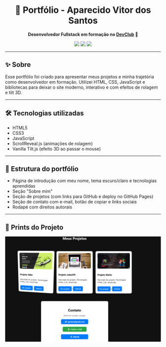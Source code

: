 <h1 align="center">💼 Portfólio - Aparecido Vitor dos Santos</h1>

<p align="center">
  <strong>Desenvolvedor Fullstack em formação no <a href="https://devclub.com.br" target="_blank">DevClub</a> 🚀</strong>
</p>

<p align="center">
  <img src="https://img.shields.io/badge/Status-Concluído-brightgreen" />
  <img src="https://img.shields.io/badge/Projeto-Portfólio-blue" />
  <img src="https://img.shields.io/badge/Feito%20por-Aparecido%20Vitor-8A2BE2" />
</p>

---

## ✨ Sobre

Esse portfólio foi criado para apresentar meus projetos e minha trajetória como desenvolvedor em formação. Utilizei HTML, CSS, JavaScript e bibliotecas para deixar o site moderno, interativo e com efeitos de rolagem e tilt 3D.

---

## 🛠 Tecnologias utilizadas

- HTML5
- CSS3
- JavaScript
- ScrollReveal.js (animações de rolagem)
- Vanilla Tilt.js (efeito 3D ao passar o mouse)

---

## 📂 Estrutura do portfólio

- Página de introdução com meu nome, tema escuro/claro e tecnologias aprendidas
- Seção "Sobre mim"
- Seção de projetos (com links para GitHub e deploy no GitHub Pages)
- Seção de contato com e-mail, botão de copiar e links sociais
- Rodapé com direitos autorais

---

## 📸 Prints do Projeto
<img src="./assets/projetos/projetocompleto.png" >




